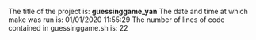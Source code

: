 The title of the project is: 
 **guessinggame_yan**
The date and time at which make was run is:
01/01/2020 11:55:29
The number of lines of code contained in guessinggame.sh is:
22
